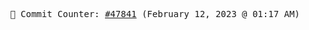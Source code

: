<p align="center">
    <samp>
        📮 Commit Counter: <a href="https://github.com/Javascript-void0/Javascript-void0/commits/main">#47841</a> (February 12, 2023 @ 01:17 AM)
    </samp>
</p>